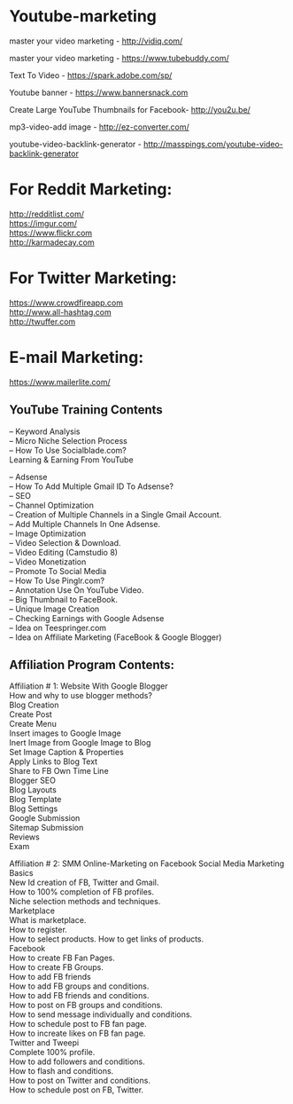 # Youtube-marketing


master your video marketing - http://vidiq.com/

master your video marketing - https://www.tubebuddy.com/

Text To Video - https://spark.adobe.com/sp/

Youtube banner - https://www.bannersnack.com

Create Large YouTube Thumbnails for Facebook- http://you2u.be/

mp3-video-add image - http://ez-converter.com/

youtube-video-backlink-generator - http://masspings.com/youtube-video-backlink-generator


# For Reddit Marketing:

http://redditlist.com/ </br>
https://imgur.com/ </br>
https://www.flickr.com </br>
http://karmadecay.com </br>


# For Twitter Marketing:

https://www.crowdfireapp.com</br>
http://www.all-hashtag.com</br>
http://twuffer.com</br>

# E-mail Marketing:
https://www.mailerlite.com/

YouTube  Training Contents
---------------------------------------
– Keyword Analysis</br>
– Micro Niche Selection Process</br>
– How To Use Socialblade.com?</br>
Learning & Earning From YouTube</br>

– Adsense</br>
– How To Add Multiple Gmail ID To Adsense?</br>
– SEO</br>
– Channel Optimization</br>
– Creation of Multiple Channels in a Single Gmail Account.</br>
– Add Multiple Channels In One Adsense.</br>
– Image Optimization</br>
– Video Selection & Download.</br>
– Video Editing (Camstudio 8)</br>
– Video Monetization</br>
– Promote To Social Media</br>
– How To Use Pinglr.com?</br>
– Annotation Use On YouTube Video.</br>
– Big Thumbnail to FaceBook.</br>
– Unique Image Creation</br>
– Checking Earnings with Google Adsense</br>
– Idea on Teespringer.com</br>
– Idea on Affiliate Marketing (FaceBook & Google Blogger)</br>


Affiliation Program Contents:
-----------------------------------------
Affiliation # 1: Website With Google Blogger</br>
How and why to use blogger methods?</br>
Blog Creation</br>
Create Post</br>
Create Menu</br>
Insert images to Google Image</br>
Inert Image from Google Image to Blog</br>
Set Image Caption & Properties</br>
Apply Links to Blog Text</br>
Share to FB Own Time Line</br>
Blogger SEO</br>
Blog Layouts</br>
Blog Template</br>
Blog Settings</br>
Google Submission</br>
Sitemap Submission</br>
Reviews</br>
Exam
 
Affiliation # 2: SMM Online-Marketing on Facebook
Social Media Marketing Basics</br>
New Id creation of FB, Twitter and Gmail.</br>
How to 100% completion of FB profiles.</br>
Niche selection methods and techniques.</br>
Marketplace</br>
What is marketplace.</br>
How to register.</br>
How to select products.
How to get links of products.</br>
Facebook</br>
How to create FB Fan Pages.</br>
How to create FB Groups.</br>
How to add FB friends</br>
How to add FB groups and conditions.</br>
How to add FB friends and conditions.</br>
How to post on FB groups and conditions.</br>
How to send message individually and conditions.</br>
How to schedule post to FB fan page.</br>
How to increate likes on FB fan page.</br>
Twitter and Tweepi</br>
Complete 100% profile.</br>
How to add followers and conditions.</br>
How to flash and conditions.</br>
How to post on Twitter and conditions.</br>
How to schedule post on FB, Twitter.</br>
